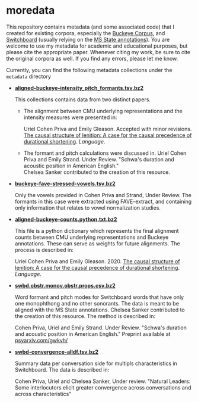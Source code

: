 # moredata

This repository contains metadata (and some associated code) that I
created for existing corpora, especially the [Buckeye
Corpus](https://buckeyecorpus.osu.edu/), and
[Switchboard](https://catalog.ldc.upenn.edu/LDC97S62) (usually relying
on the [MS State annotations](https://www.isip.piconepress.com/projects/switchboard/)). You
are welcome to use my metadata for academic and educational purposes,
but please cite the appropriate paper. Whenever citing my work, be
sure to cite the original corpora as well. If you find any errors,
please let me know.

Currently, you can find the following metadata collections under the `metadata` directory

* [**aligned-buckeye-intensity_pitch_formants.tsv.bz2**](https://github.com/ucpresearch/moredata/blob/master/metadata/aligned-buckeye-intensity_pitch_formants.tsv.bz2)

    This collections contains data from two distinct papers. 
	
	- The alignment between CMU underlying representations and the intensity measures were presented in:
	
	    Uriel Cohen Priva and Emily Gleason. Accepted with minor revisions. [The causal structure of lenition: A case for the causal precedence of durational
shortening](http://urielcpublic.s3.amazonaws.com/CohenPriva_Gleason-Lenition-Submitted.pdf). *Language*.

	- The formant and pitch calculations were discussed in. Uriel Cohen Priva and Emily Strand. Under Review. "Schwa's duration and acoustic position in American English."  
	  Chelsea Sanker contributed to the creation of this resource.

* [**buckeye-fave-stressed-vowels.tsv.bz2**](https://github.com/ucpresearch/moredata/blob/master/metadata/buckeye-fave-stressed-vowels.tsv.bz2)

    Only the vowels provided in Cohen Priva and Strand, Under
    Review. The formants in this case were extracted using
    FAVE-extract, and containing only information that relates to
    vowel normalization studies.


* [**aligned-buckeye-counts.python.txt.bz2**](https://github.com/ucpresearch/moredata/blob/master/metadata/aligned-buckeye-counts.python.txt.bz2)

	This file is a python dictionary which represents the final alignment counts between CMU underlying representations and Buckeye annotations. These can serve as weights for future alignments. The process is described in:
	
    Uriel Cohen Priva and Emily Gleason. 2020. [The causal structure of lenition: A case for the causal precedence of durational
shortening](http://urielcpublic.s3.amazonaws.com/CohenPriva_Gleason-Lenition-Submitted.pdf). *Language*.

	
* [**swbd.obstr.monov.obstr.props.csv.bz2**](https://github.com/ucpresearch/moredata/blob/master/metadata/swbd.obstr.monov.obstr.props.csv.bz2)

    Word formant and pitch modes for Switchboard words that have only one monophthong and no other sonorants. The data is meant to be aligned with the MS State annotations. Chelsea Sanker contributed to the creation of this resource. The method is described in:
	
	Cohen Priva, Uriel and Emily Strand. Under Review. "Schwa's duration and acoustic position in American English." Preprint available at [psyarxiv.com/gwkvh/](https://psyarxiv.com/gwkvh/)

* [**swbd-convergence-alldf.tsv.bz2**](https://github.com/ucpresearch/moredata/blob/master/metadata/swbd-convergence-alldf.tsv.bz2)

    Summary data per conversation side for multipls characteristics in Switchboard. The data is described in:
	
	Cohen Priva, Uriel and Chelsea Sanker, Under review. "Natural Leaders: Some interlocutors elicit greater convergence across conversations and across characteristics"

